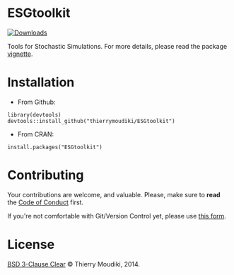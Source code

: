 ESGtoolkit
==========

[![Downloads](https://cranlogs.r-pkg.org/badges/ESGtoolkit)](https://cran.r-project.org/package=ESGtoolkit)

Tools for Stochastic Simulations. For more details, please read the package  [vignette](https://www.researchgate.net/publication/338549100_ESGtoolkit_a_tool_for_stochastic_simulation_v020).

# Installation

- From Github: 

```
library(devtools)
devtools::install_github("thierrymoudiki/ESGtoolkit")
```

- From CRAN: 

```
install.packages("ESGtoolkit")
```

# Contributing

Your contributions are welcome, and valuable. Please, make sure to __read__ the [Code of Conduct](CONTRIBUTING.md) first.

If you're not comfortable with Git/Version Control yet, please use [this form](https://forms.gle/oqvuDU4JQnnmgevx6).

# License

[BSD 3-Clause Clear](LICENSE) © Thierry Moudiki, 2014. 
